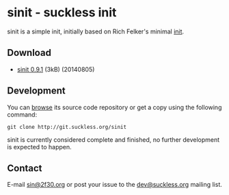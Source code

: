 sinit - suckless init
=====================

sinit is a simple init, initially based on Rich Felker's minimal [init](https://gist.github.com/rofl0r/6168719).

Download
--------
* [sinit 0.9.1](http://dl.suckless.org/sinit/sinit-0.9.1.tar.gz) (3kB) (20140805)

Development
-----------
You can [browse](http://git.suckless.org/sinit) its source code repository or get
a copy using the following command:

`git clone http://git.suckless.org/sinit`

sinit is currently considered complete and finished, no further development is
expected to happen.

Contact
-------
E-mail [sin@2f30.org](mailto:sin@2f30.org) or post your issue to the
[dev@suckless.org](mailto:dev@suckless.org) mailing list.
